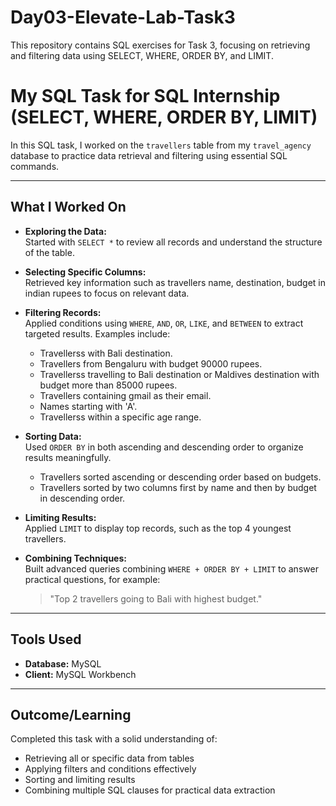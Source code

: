 # Day03-Elevate-Lab-Task3
This repository contains SQL exercises for Task 3, focusing on retrieving and filtering data using SELECT, WHERE, ORDER BY, and LIMIT.

# My SQL Task for SQL Internship (SELECT, WHERE, ORDER BY, LIMIT)

In this SQL task, I worked on the `travellers` table from my `travel_agency` database to practice data retrieval and filtering using essential SQL commands.

---

## What I Worked On

- **Exploring the Data:**  
  Started with `SELECT *` to review all records and understand the structure of the table.

- **Selecting Specific Columns:**  
  Retrieved key information such as travellers name, destination, budget in indian rupees to focus on relevant data.

- **Filtering Records:**  
  Applied conditions using `WHERE`, `AND`, `OR`, `LIKE`, and `BETWEEN` to extract targeted results. Examples include:  
  - Travellerss with Bali destination.
  - Travellers from Bengaluru with budget 90000 rupees.
  - Travellerss travelling to Bali destination or Maldives destination with budget more than 85000 rupees.
  - Travellers containing gmail as their email.
  - Names starting with 'A'.
  - Travellerss within a specific age range.

- **Sorting Data:**  
  Used `ORDER BY` in both ascending and descending order to organize results meaningfully.
  - Travellers sorted ascending or descending order based on budgets.
  - Travellers sorted by two columns first by name and then by budget in descending order.

- **Limiting Results:**  
  Applied `LIMIT` to display top records, such as the top 4 youngest travellers.

- **Combining Techniques:**  
  Built advanced queries combining `WHERE + ORDER BY + LIMIT` to answer practical questions, for example:  
  >"Top 2 travellers going to Bali with highest budget."

---

## Tools Used

- **Database:** MySQL  
- **Client:** MySQL Workbench  

---

## Outcome/Learning

Completed this task with a solid understanding of:

- Retrieving all or specific data from tables  
- Applying filters and conditions effectively  
- Sorting and limiting results  
- Combining multiple SQL clauses for practical data extraction  



